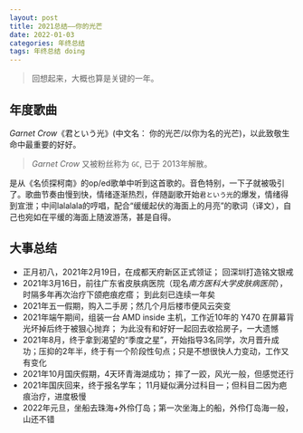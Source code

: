 ```yaml
---
layout: post
title: 2021总结——你的光芒
date: 2022-01-03
categories: 年终总结
tags: 年终总结 doing
---
```

> 回想起来，大概也算是关键的一年。

## 年度歌曲

*Garnet Crow*《君という光》(中文名： 你的光芒/以你为名的光芒)，以此致敬生命中最重要的好好。

> *Garnet Crow* 又被粉丝称为 `GC`, 已于 2013年解散。 

是从《名侦探柯南》的op/ed歌单中听到这首歌的。音色特别，一下子就被吸引了。歌曲节奏由慢到快，情绪逐渐热烈，伴随副歌开始`君という光`的爆发，情绪得到宣泄；中间lalalala的哼唱，配合“缓缓起伏的海面上的月亮”的歌词（译文），自己也宛如在平缓的海面上随波游荡，甚是自得。

## 大事总结

- 正月初八，2021年2月19日，在成都天府新区正式领证； 回深圳打造铭文银戒
- 2021年3月16日，前往广东省皮肤病医院（现名*南方医科大学皮肤病医院*），时隔多年再次治疗下颌疤痕疙瘩； 到此刻已连续一年矣
- 2021年五一假期，购入二手房；然几个月后楼市便风云突变
- 2021年端午期间，组装一台 AMD inside 主机，工作近10年的 Y470 在屏幕背光坏掉后终于被狠心抛弃； 为此没有和好好一起回去收拾房子，一大遗憾
- 2021年8月，终于拿到渴望的“季度之星”，开始指导3名同学，次月晋升成功；压抑的2年半，终于有一个阶段性句点；只是不想很快人力变动，工作又有变化
- 2021年10月国庆假期，4天环青海湖成功； 摔了一跤，风光一般，但感觉还行
- 2021年国庆回来，终于报名学车； 11月疑似满分过科目一；但科目二因为疤痕治疗，进度极慢
- 2022年元旦，坐船去珠海+外伶仃岛；第一次坐海上的船，外伶仃岛海一般，山还不错


